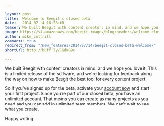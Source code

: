 ```yaml
---

layout: post
title:  Welcome to Beegit's closed beta
date:   2014-07-14 18:28:00
teaser: We built Beegit with content creators in mind, and we hope you love it. If you've signed up for our beta, you can activate your account today. 
image: https://s3.amazonaws.com/beegit-images/blog/headers/welcome-closed-beta.jpg
author: mike_cottrill
comments: true
redirect_from: "/new_features/2014/07/14/beegit-closed-beta-welcome/"
shortUrl: http://buff.ly/1GdkG9c

---
```

We built Beegit with content creators in mind, and we hope you love it. This is a limited release of the software, and we're looking for feedback along the way on how to make Beegit the best tool for every content project. 

So if you've signed up for the beta, activate your [account now](https://beegit.com) and start your first project. Since you're part of our closed beta, you have an unlimited account. That means you can create as many projects as you need and you can add in unlimited team members. We can't wait to see what you create. 

Happy writing. 
